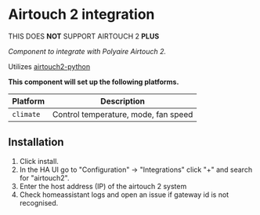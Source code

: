 # Airtouch 2 integration
THIS DOES **NOT** SUPPORT AIRTOUCH 2 **PLUS**

_Component to integrate with Polyaire Airtouch 2._

Utilizes [airtouch2-python](https://github.com/nathanvdh/airtouch2-python)

**This component will set up the following platforms.**

Platform | Description
-- | --
`climate` | Control temperature, mode, fan speed


## Installation

1. Click install.
1. In the HA UI go to "Configuration" -> "Integrations" click "+" and search for "airtouch2".
1. Enter the host address (IP) of the airtouch 2 system
1. Check homeassistant logs and open an issue if gateway id is not recognised.